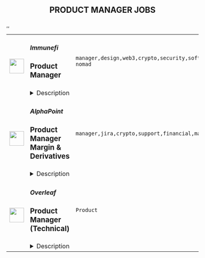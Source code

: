 <div align="center"><h2>PRODUCT MANAGER JOBS</h2></div><table><tr>
                <td width="100" height="100" rowspan="2">
                    <img src="https://remoteok.com/assets/img/jobs/09ef2d21ac70ff69bd46415b654380b51675235783.peg" width="38px" height="auto">
                </td>
                <td width="300">
                    <h5>Immunefi</h5>
                    <h3>Product Manager</h3>
                </td>
                <td width="300">
                    <code>manager,design,web3,crypto,security,software,web,management,lead,marketing,digital nomad</code>
                </td>
                <td width="200">
                <text>1 days ago</text>
                </td>
                <td width="100" rowspan="2">
                <a href="https://remoteOK.com/remote-jobs/remote-product-manager-immunefi-187705" align="right" target="_blank">Apply</a>
                </td>
            </tr>
            <tr>
                <td colspan="3">
                <details><summary>Description</summary>
                <div class="content-intro">
<p><span style="font-family:verdana , geneva , sans-serif;font-size:14pt;">About Immunefi</span></p>
<p style="line-height:1.5;"><span style="font-weight:400;font-size:10pt;font-family:verdana , geneva , sans-serif;">Immunefi exists to protect the future of money. Immunefi is Web3's last line of defense and leading bug bounty platform, preventing catastrophic hacks before user funds are stolen. Our team is highly specialized, so weâre looking for talented people who are willing to jump right in and use their expertise to help us protect Web3. If youâre looking to join a fast paced, problem solving environment at the very core of decentralized finance, then read on.</span></p>
<p> </p>
</div><p><span style="font-family:verdana , geneva , sans-serif;font-size:14pt;">Summary</span></p>
<p style="line-height:1.5;"><span style="font-weight:400;font-family:verdana , geneva , sans-serif;font-size:10pt;">We need a Product Manager to manage the core Immunefi product that our 200+ client base and several thousand security researchers rely on on a daily basis to submit and review bug reports. Youâll craft strategy, identify tactics and help devise solutions, prioritize, measure and validate the success of approaches that scale our current product. Your work will be critical in guiding the next product iterations.</span></p>
<p> </p>
<p><span style="font-family:verdana , geneva , sans-serif;font-size:14pt;">Responsibilities</span></p>
<ul>
<li style="font-weight:400;line-height:1.5;"><span style="font-weight:400;font-family:verdana , geneva , sans-serif;font-size:10pt;">Define and execute the product roadmap for your domain, in alignment with the overall product vision, strategy, and roadmap</span></li>
<li style="font-weight:400;line-height:1.5;"><span style="font-weight:400;font-family:verdana , geneva , sans-serif;font-size:10pt;">Understand the competitive landscape to identify market trends, key underserved customer needs, and new opportunities</span></li>
<li style="font-weight:400;line-height:1.5;"><span style="font-weight:400;font-family:verdana , geneva , sans-serif;font-size:10pt;">Collaborate with all relevant internal and external stakeholders to discover, organize, and prioritize prospective new capabilities and solutions for your product domain</span></li>
<li style="font-weight:400;line-height:1.5;"><span style="font-weight:400;font-family:verdana , geneva , sans-serif;font-size:10pt;">Drive product improvements through iterative design and experimentation; gather data to build a strong understanding of the user, their pain points and the solutions that will lead to a better user experience</span></li>
<li style="font-weight:400;line-height:1.5;"><span style="font-weight:400;font-family:verdana , geneva , sans-serif;font-size:10pt;">Work with engineers and designers to deliver a high-quality product experience that users love</span></li>
<li style="font-weight:400;line-height:1.5;"><span style="font-weight:400;font-family:verdana , geneva , sans-serif;font-size:10pt;">Actively engage with Account Management and Marketing teams to ensure successful product launches and adoption</span></li>
<li style="font-weight:400;line-height:1.5;"><span style="font-weight:400;font-family:verdana , geneva , sans-serif;font-size:10pt;">Develop familiarity with Web3 security, vulnerability disclosure, bug bounties, hacker community and culture, vulnerability management, and other domain areas</span></li>
</ul>
<h3> </h3>
<p><span style="font-family:verdana , geneva , sans-serif;font-size:14pt;">Requirements</span></p>
<ul>
<li style="font-weight:400;line-height:1.5;"><span style="font-weight:400;font-family:verdana , geneva , sans-serif;font-size:10pt;">4+ years experience in product management at a fast-growing software company</span></li>
<li style="font-weight:400;line-height:1.5;"><span style="font-weight:400;font-family:verdana , geneva , sans-serif;font-size:10pt;">Track record of success delivering products and features that drive business results</span></li>
<li style="font-weight:400;line-height:1.5;"><span style="font-weight:400;font-family:verdana , geneva , sans-serif;font-size:10pt;">Technical background particularly working with web and cloud-based platforms</span></li>
<li style="font-weight:400;line-height:1.5;"><span style="font-weight:400;font-family:verdana , geneva , sans-serif;font-size:10pt;">Analytical mindset and experience making data informed decisions</span></li>
<li style="font-weight:400;line-height:1.5;"><span style="font-weight:400;font-family:verdana , geneva , sans-serif;font-size:10pt;">Strong history working with design and development teams</span></li>
<li style="font-weight:400;line-height:1.5;"><span style="font-weight:400;font-family:verdana , geneva , sans-serif;font-size:10pt;">Positive, professional, inclusive, self-starter and team-oriented demeanor</span></li>
<li style="font-weight:400;line-height:1.5;"><span style="font-weight:400;font-family:verdana , geneva , sans-serif;font-size:10pt;">Strong written and verbal communication skills</span></li>
<li style="font-weight:400;line-height:1.5;"><span style="font-weight:400;font-family:verdana , geneva , sans-serif;font-size:10pt;">Prior experience and success leading cross-functional teams remotely</span></li>
</ul>
<p> </p>
<p><span style="font-family:verdana , geneva , sans-serif;font-size:14pt;">Bonus</span></p>
<ul>
<li style="font-weight:400;line-height:1.5;"><span style="font-weight:400;font-family:verdana , geneva , sans-serif;font-size:10pt;">Prior track record in rapidly scaling product adoption</span></li>
<li style="font-weight:400;line-height:1.5;"><span style="font-weight:400;font-family:verdana , geneva , sans-serif;font-size:10pt;">Domain experience with security products or services</span></li>
</ul>
<p> </p><div class="content-conclusion">
<p><span style="font-family:verdana , geneva , sans-serif;font-size:14pt;">Working at Immunefi</span></p>
<p style="line-height:1.5;"><span style="font-weight:400;font-family:verdana , geneva , sans-serif;font-size:10pt;">Immunefi is the foremost Bug Bounty Marketplace in the crypto / Web3 space providing a platform to facilitate the protection of $bn of user funds. We aim for excellence in all we do and want to build a world class team of highly skilled professionals who can help us to scale & develop our company. If you are successful in joining the team, you will be working in a highly collaborative, cross-functional environment where ideas, input & communication are prized. By necessity, the work pace here is rapid and we need people who are able to rapidly immerse themselves. As a fully remote and geographically dispersed team, we require everyone to be capable of autonomous & self-driven work in addition to being able to manage communication across global timezones.</span></p>
<p><span style="font-weight:400;"> </span></p>
<p><span style="font-family:verdana , geneva , sans-serif;font-size:14pt;">Core Values</span></p>
<p style="line-height:1.5;"><span style="font-family:verdana , geneva , sans-serif;font-size:10pt;"><strong>Radical Candor </strong><span style="font-weight:400;">- we seek out & give open feedback, both up & down across the entire organization</span></span></p>
<p style="line-height:1.5;"><span style="font-family:verdana , geneva , sans-serif;font-size:10pt;"><strong>Be Worthy of Trust</strong><span style="font-weight:400;"> - we canât do our job without the trust of our clients. We want everyone here to be deserving of that trust and to be able to unequivocally trust the rest of the team</span></span></p>
<p style="line-height:1.5;"><span style="font-family:verdana , geneva , sans-serif;font-size:10pt;"><strong>Take Responsibility & Own It</strong><span style="font-weight:400;"> - responsible people thrive on independence and are worthy of freedom - be accountable, grow from your mistakes</span></span></p>
<p style="line-height:1.5;"><span style="font-family:verdana , geneva , sans-serif;font-size:10pt;"><strong>Exercise Good Judgment </strong><span style="font-weight:400;">- independent, good judgment means thinking for yourself and keeping the interests of the mission at heart</span></span></p>
<p style="line-height:1.5;"><span style="font-family:verdana , geneva , sans-serif;font-size:10pt;"><strong>Writing is Greater Than Talking</strong><span style="font-weight:400;"> - By focusing on writing, we let our ideas take center stage. Writing allows for unemotional clarity about what we are doing, why we are doing it, and also what we are not doing</span></span></p>
<p> </p>
<p><span style="font-family:verdana , geneva , sans-serif;font-size:14pt;">What We Offer</span></p>
<ul>
<li style="font-weight:400;line-height:1.5;"><span style="font-weight:400;font-family:verdana , geneva , sans-serif;font-size:10pt;">100% remote-first work environment, flexible schedule</span></li>
<li style="font-weight:400;line-height:1.5;"><span style="font-weight:400;font-family:verdana , geneva , sans-serif;font-size:10pt;">Autonomous work environment with trusting, smart, reliable team members </span></li>
<li style="font-weight:400;line-height:1.5;"><span style="font-weight:400;font-family:verdana , geneva , sans-serif;font-size:10pt;">An opportunity to be building an early-stage company in a dynamically evolving market and industry</span></li>
<li style="font-weight:400;line-height:1.5;"><span style="font-weight:400;font-family:verdana , geneva , sans-serif;font-size:10pt;">An opportunity to build your own path in the company as we continue to evolve and grow</span></li>
<li style="font-weight:400;line-height:1.5;"><span style="font-family:verdana , geneva , sans-serif;font-size:10pt;"><span style="font-weight:400;">A global market (itâs fun to meet people from all over the world</span><span style="font-weight:400;"> every day!)</span></span></li>
<li style="font-weight:400;line-height:1.5;"><span style="font-weight:400;font-family:verdana , geneva , sans-serif;font-size:10pt;">A chance to make impact and participate in building and securing the ecosystem for smart contracts and the future of money (weâre protecting over $100B in user funds)</span></li>
</ul>
</div><br/><br/>Please mention the word **SLEEK** and tag RMzQuMjM4LjExNS43MQ== when applying to show you read the job post completely (#RMzQuMjM4LjExNS43MQ==). This is a beta feature to avoid spam applicants. Companies can search these words to find applicants that read this and see they're human.
                </details>
                </td>
            </tr>,<tr>
                <td width="100" height="100" rowspan="2">
                    <img src="https://remoteok.com/assets/img/jobs/dbc82774242844d17243ea3665076e521674976520.peg" width="38px" height="auto">
                </td>
                <td width="300">
                    <h5>AlphaPoint</h5>
                    <h3>Product Manager Margin & Derivatives</h3>
                </td>
                <td width="300">
                    <code>manager,jira,crypto,support,financial,management,marketing,non tech</code>
                </td>
                <td width="200">
                <text>4 days ago</text>
                </td>
                <td width="100" rowspan="2">
                <a href="https://remoteOK.com/remote-jobs/remote-product-manager-margin-derivatives-alphapoint-186201" align="right" target="_blank">Apply</a>
                </td>
            </tr>
            <tr>
                <td colspan="3">
                <details><summary>Description</summary>
                <div class="col col-xs-7 description" id="job-description">                    <p><span><span><b><span><span><span>About AlphaPoint:</span></span></span></b></span></span></p>
<p><span><span><span><span><span><span>AlphaPoint is a financial technology company powering digital asset exchanges and brokerages worldwide. Through its secure, scalable, and customizable white label digital asset trading platform, AlphaPoint has enabled over 150 customers in 35 countries to launch and operate digital asset markets, as well as digitize assets. AlphaPoint and its award winning blockchain technology have helped startups and institutions discover and execute their blockchain strategies since 2013.</span></span></span></span></span></span></p>
<p><span><span><span><span><span>Responsibilities:</span></span></span></span></span></p>
<ul>
<li><span><span><span><span><span><span><span>Evaluate market fit and create detailed business cases for key strategic feature sets including margin/leverage and derivatives trading.</span></span></span></span></span></span></span></li>
<li><span><span><span><span><span><span><span>Meet with AlphaPoint clients to understand their business models and corresponding feature requirements.</span></span></span></span></span></span></span></li>
<li><span><span><span><span><span><span><span>Write detailed specifications to be implemented by Development teams, managing those requirements from conception to delivery to post-launch.</span></span></span></span></span></span></span></li>
<li><span><span><span><span><span><span><span>Manage and prioritize the Product backlog.</span></span></span></span></span></span></span></li>
<li><span><span><span><span><span><span><span>In addition to focus on margin and derivatives, contribute to other feature sets of the AlphaPoint product offering.</span></span></span></span></span></span></span></li>
<li><span><span><span><span><span><span><span>Collaborate with designers to yield optimal UI/UX that meets business objectives.</span></span></span></span></span></span></span></li>
<li><span><span><span><span><span><span><span>Ensure solutions meet business needs by defining acceptance criteria and conducting user acceptance testing.</span></span></span></span></span></span></span></li>
<li><span><span><span><span><span><span><span>Communicate analysis and requirements to cross-functional team members and management.</span></span></span></span></span></span></span></li>
<li><span><span><span><span><span><span><span>Create product documentation including release notes, user guides, and marketing materials to be used by support teams, customers, and Sales.</span></span></span></span></span></span></span></li>
</ul>
<p><span><span><span><span><span>Basic requirements:</span></span></span></span></span></p>
<ul>
<li><span><span><span><span><span><span><span><span>5+ years experience in margin and/or derivatives trading of any asset class.</span></span></span></span></span></span></span></span></li>
<li><span><span><span><span><span><span><span><span>3+ years experience in product management or related field.</span></span></span></span></span></span></span></span></li>
<li><span><span><span><span><span><span><span><span>Exceptional analytical and conceptual thinking skills.</span></span></span></span></span></span></span></span></li>
<li><span><span><span><span><span><span><span><span>Excellent documentation skills.</span></span></span></span></span></span></span></span></li>
<li><span><span><span><span><span><span><span><span>Experience managing stakeholders and giving presentations.</span></span></span></span></span></span></span></span></li>
<li><span><span><span><span><span><span><span><span>Passionate about the Blockchain and Crypto space.</span></span></span></span></span></span></span></span></li>
</ul>
<p><span><span><span><span><span>Preferred skills & knowledge:</span></span></span></span></span></p>
<ul>
<li><span><span><span><span><span><span><span><span>Experience working in the digital asset ecosystem.</span></span></span></span></span></span></span></span></li>
<li><span><span><span><span><span><span><span><span>Experience defining/building financial systems with margin and/or derivatives trading capabilities.</span></span></span></span></span></span></span></span></li>
<li><span><span><span><span><span><span><span><span>Experience with Jira or other project management tools.</span></span></span></span></span></span></span></span></li>
</ul>
<p> </p>
<p><span><span><span><b><span>Here are some of the benefits of working at AlphaPoint:</span></b></span></span></span></p>
<ul>
<li><span><span><span><span><span>Competitive salary</span></span></span></span></span></li>
<li><span><span><span><span><span>Remote Work Environment</span></span></span></span></span></li>
<li><span><span><span><span><span>Unlimited Vacation</span></span></span></span></span></li>
<li><span><span><span><span><span>Brex company credit card</span></span></span></span></span></li>
<li><span><span><span><span><span>Computer equipment and workplace furniture to suit your needs</span></span></span></span></span></li>
<li><span><span><span><span><span>Great colleagues and an inspiring startup environment with colleagues internationally</span></span></span></span></span></li>
</ul>
<p> </p>                </div><p><figure><iframe style="width:500px;height:281px;" src="//www.youtube.com/embed/r8N-hsJU-g4" frameborder="0" allowfullscreen=""></iframe></figure></p><br/><br/>Please mention the word **AWARD** and tag RMzQuMjM4LjExNS43MQ== when applying to show you read the job post completely (#RMzQuMjM4LjExNS43MQ==). This is a beta feature to avoid spam applicants. Companies can search these words to find applicants that read this and see they're human.
                </details>
                </td>
            </tr>,<tr>
                <td width="100" height="100" rowspan="2">
                    <img src="https://wwr-pro.s3.amazonaws.com/logos/0083/6259/logo.gif" width="38px" height="auto">
                </td>
                <td width="300">
                    <h5>Overleaf</h5>
                    <h3> Product Manager (Technical)</h3>
                </td>
                <td width="300">
                    <code>Product</code>
                </td>
                <td width="200">
                <text>5 days ago</text>
                </td>
                <td width="100" rowspan="2">
                <a href="https://weworkremotely.com/listings/overleaf-product-manager-technical-2" align="right" target="_blank">Apply</a>
                </td>
            </tr>
            <tr>
                <td colspan="3">
                <details><summary>Description</summary>
                <img src="https://we-work-remotely.imgix.net/logos/0083/6259/logo.gif?ixlib=rails-4.0.0&w=50&h=50&dpr=2&fit=fill&auto=compress" />

<p>
  <strong>Headquarters:</strong> London, England, United Kingdom
    <br /><strong>URL:</strong> <a href="https://www.overleaf.com">https://www.overleaf.com</a>
</p>

<p><strong>About Us</strong></p>
<p>Overleaf is a scaleup and social enterprise that builds modern collaborative authoring tools for scientists — like Google Docs for Science. We make an online, real-time collaborative editor for papers, theses and other documents written in the LaTeX markup language.</p>
<p>We have over 11 million registered users from around the world, over 400,000 people use our platform each day and we host over 100 million user-created projects. Our company is growing and we are looking for a Product Manager to lead our discovery and development initiatives related to our product expansion, and beyond.</p>
<p>We've been recognised as one of the<a href="https://www.overleaf.com/blog/overleaf-recognized-as-one-of-the-uks-top-100-fastest-growing-businesses" class="external"> UK's top 100 fastest growing businesses</a> and included in the <a href="https://www.overleaf.com/blog/overleaf-makes-the-febe-growth-100-list" class="external">FEBE Growth 100 list</a>. We were <a href="https://www.overleaf.com/blog/overleaf-named-2020-saas-awards-winner" class="external"> Best SaaS for Nonprofits or Education</a> in the 2020 SaaS Awards Program, and a finalist in the <a href="https://www.overleaf.com/blog/overleaf-named-finalist-in-digital-leaders-impact-awards-2022" class="external">Digital Leaders Impact Awards 2022</a>. We're part of the<a href="https://www.digital-science.com/" class="external"> Digital Science</a> family of science, health and ed-tech companies.</p>
<p><strong>The Product Team</strong></p>
<p>We are an interdisciplinary team made of product managers, UX designers and data analysts. We are a growing team of 12, with most people joining in 2021. The team is small enough that everyone has a few hats to wear, but large enough that we have experts who can guide the rest of the team in their area, such as User Research, User Experience or Analytics. Some of us come from a teaching background, or marketing, engineering, QA and more disciplines, which gives the team its unique flavour. </p>
<p>Our team's mission is to <em>explore the future of Overleaf through data, design and research</em>.</p>
<p><strong>Your New Role</strong></p>
<p>We are looking to hire a Product Manager to lead our discovery and development initiatives related to our product expansion, and beyond (integrations, API, etc). You will take ownership of researching, understanding and delivering value to our users, enhancing their workflows for both our hosted SaaS and on-premises solutions. As part of a Product Trio (Product, UX, Engineering - plus others), you will map opportunities using product discovery methods and shape your own roadmap and KPIs. You will lead on projects related to your area of expertise from start to finish. This will usually involve: </p>
<p><strong>Understanding user needs:</strong></p>
<ul> <li>Carry out primary research to understand users and their pain points, identifying opportunities to address them.</li> <li>Nurture and grow our rich database of user insights, mining data as needed and present it to stakeholders in various contexts.</li> <li>Based on research insights, formulate hypotheses to be tested with a variety of qualitative and quantitative methods.</li> </ul>
<p><strong>Shaping and developing solutions:</strong></p>
<ul> <li>Shape a vision, define the problem and align the team with clear goals, objectives and user stories.</li> <li>Map and test assumptions with a variety of qualitative and quantitative methods.</li> <li>Distil existing user research data to support the team in making the right decisions.</li> <li>Work closely with UX designers, data analysts and engineers throughout the release process, from shaping to building, testing and releasing.</li> <li>Clearly define measures of success for A/B testing, balancing the need for accuracy with shipping value to users quickly.</li> <li>Recognise and celebrate success regularly when things go well, while fostering a growth mindset when things don't go so well.</li> <li>Lead and facilitate planning sessions with your team to prioritise work, often applying decision-making frameworks (e.g. RICE).</li> <li>Keep other stakeholders informed as progress is made, through regular demos, Show &amp; Tells and presentations.</li> </ul>
<p><strong>Understanding the Business:</strong> </p>
<ul> <li>Develop and manage a solid product roadmap for your core area.</li> <li>Map opportunities and manage input from your stakeholders to enhance our offering on an ongoing basis.</li> <li>Clearly communicate our roadmap and product changes in advance of their launch and help them manage communications to customers.</li> <li>Take part in customer onboarding sessions, webinars and/or sales negotiations and use these opportunities to conduct user research.</li> </ul>
<p><strong>Work closely with other departments to:</strong></p>
<ul> <li>Help them access and understand product information (e.g. releases for our On-Premises product, key features, product roadmap). </li> <li>Explain technical dependencies and how they may affect our roadmap.</li> <li>Help them access product data/metrics that can provide useful insights for their departments.</li> <li>Bring the user perspective in meetings and engage stakeholders with our continuous user research efforts and insights.</li> </ul>
<p><strong>Strategy and planning: </strong></p>
<ul> <li>You will input and contribute to the main product roadmap and take part in planning meetings on an ongoing basis. </li> <li>You will develop a set of strategic goals and KPIs for your core area on an annual basis, updating stakeholders on progress throughout the year.</li> </ul>
<p><br></p>
<p>As part of the Product team at Overleaf, you will be helping to make Overleaf the go-to place for scientific writing.</p>
<p><strong>How We Hire</strong></p>
<p>The stages in our hiring process are typically:</p>
<ol> <li>We will aim to update you on the status of your application within 10 working days from when we receive it.</li> <li>We'll schedule a 30-minute call for a discussion with 2 members of the team to discuss the role and your experience, to see if they look like a good fit.</li> <li>We'll schedule a more in-depth interview with a product trio (PM, UX, Dev), which is typically 90 minutes, in which we also discuss a technical task sent in advance.</li> <li>The last stage will be to meet with our CTO &amp; Co-Founder plus another Product Manager so you get to know the team better.</li> <li>We'll make an offer. We usually interview in batches, so there may be a short delay while we interview other candidates, but we will keep you informed throughout the process.</li> </ol>
<p>If you have a deadline, please let us know in your application, and we will try to be accommodating.</p>
<p><strong>Requirements</strong></p>
<p>To do this job well you'll need to:</p>
<ul> <li> <strong>Have a user-centred mindset. </strong>You are eager to learn about pain points, needs and desires of users, identifying the best opportunities to develop a product that delights them.</li> <li> <strong>Be experienced in Product Management as a discipline.</strong>You can switch from engaging with stakeholders to resolving technical trade-offs with the Engineering team, always bringing the focus back on our long-term vision and delivering value to our users.</li> <li> <strong>Be technical. </strong>You are familiar with LaTeX or willing to learn about LaTeX and its use within academia and industry. You also understand the difference between a SaaS product and its on-premises counterpart, including their underpinning technologies, e.g. Docker.</li> <li> <strong>Be commercially minded.</strong> You have commercial experience within a B2C SaaS product and/or Enterprise. For example, you are able to read user research insights through a commercial lens, with a view to grow the business while shipping value to users.</li> <li>Be based in the UK, Europe (EU member state), Canada, or US</li> <li>Usually be available in our core hours, 2pm-5pm UK time</li> </ul>
<p><strong>Benefits</strong></p>
<ul> <li>Remote and flexible working.</li> <li>Salary up to £50-75k per year, depending on experience.</li> <li>You would join a small, dedicated and growing team.</li> <li>We organize company and team meetups several times a year for valuable face-to-face time.</li> <li>We'll provide a new Mac, PC or Linux laptop, along with a stipend for other equipment.</li> <li>We provide a training budget and allocate time for training; many of us choose to attend relevant industry conferences or buy training materials.</li> <li>We run regular<a href="https://www.overleaf.com/blog/overleafs-remote-hackathon-revisited-one-year" class="external"> remote hackathons</a> to keep learning and experimenting.</li> <li>We run a weekly internal seminar series with short talks from staff about their work or personal projects, new technologies and techniques.</li> <li>Additional benefits package varies by country. Please ask us.</li> </ul>
<p>We're an equal opportunity employer. All applicants will be considered for employment without attention to race, colour, religion, sex, sexual orientation, gender identity, national origin, veteran or disability status. Underrepresented groups often do not apply and we encourage them even if they do not meet all the requirements.</p>

<p><strong>To apply:</strong> <a href="https://weworkremotely.com/remote-jobs/overleaf-product-manager-technical-2">https://weworkremotely.com/remote-jobs/overleaf-product-manager-technical-2</a></p>

                </details>
                </td>
            </tr>,<tr>
                <td width="100" height="100" rowspan="2">
                    <img src="https://wwr-pro.s3.amazonaws.com/logos/0064/5762/logo.gif" width="38px" height="auto">
                </td>
                <td width="300">
                    <h5>WalletConnect</h5>
                    <h3> Product Manager - Cloud</h3>
                </td>
                <td width="300">
                    <code>Product</code>
                </td>
                <td width="200">
                <text>5 days ago</text>
                </td>
                <td width="100" rowspan="2">
                <a href="https://weworkremotely.com/remote-jobs/walletconnect-product-manager-cloud" align="right" target="_blank">Apply</a>
                </td>
            </tr>
            <tr>
                <td colspan="3">
                <details><summary>Description</summary>
                <img src="https://we-work-remotely.imgix.net/logos/0064/5762/logo.gif?ixlib=rails-4.0.0&w=50&h=50&dpr=2&fit=fill&auto=compress" />

<p>
  <strong>Headquarters:</strong> USA
    <br /><strong>URL:</strong> <a href="https://walletconnect.com">https://walletconnect.com</a>
</p>

<div>WalletConnect is the web3 communications protocol. We began with a single API, and are now building a suite of web3 SDK’s including Web3Modal, Web3Wallet, Web3Inbox, and more. We recently raised our $11M Series A from USV, 1kx, Coinbase and other leading investors, and are looking to grow.<br><br>To learn more about our plans to create a multi-API messaging network for web3, take a look at our presentation at <a href="https://www.youtube.com/watch?v=LeG6p6-1E30"><strong>EthCC</strong></a>.<br><br><strong>The Role<br></strong><br>
</div><div>We’re looking for a talented product manager to join our Cloud team and help onboard the next batch of web3 wallets and dapps to the WalletConnect protocol. This role is a hybrid product manager and customer success role where both technical and support skills are needed. You'll be working internally with our product, business and engineering teams and externally with wallets and dapps to ensure a seamless experience.<br><br><strong>Responsibilities:<br></strong><br>
</div><ul>
<li>Responsible for ecosystem usage and adoption of the WalletConnect Cloud (cloud.walletconnect.com)</li>
<li>Coordinate with our partners including Metamask, Uniswap, Rainbow, Trust Wallet, and OpenSea to ensure their Cloud experience is seamless</li>
<li>Manage and moderate the WalletConnect Explorer registries and submissions</li>
<li>Manage inbound integration requests across Github, Discord, Slack, and Telegram, then prioritize opportunities across a range of partners.</li>
<li>Triage and respond to Cloud issues reported and prioritize the product backlog, ensuring that the development team always has a clear understanding of what needs to be built</li>
<li>Ensure the success of existing and new integration partners to incorporate feedback, bug reports, or technical issues, and pass this on to product and engineering teams, improving the product iteration/improvement cycle.</li>
<li>Build out the processes to ensure that integration partners have consistently excellent customer experience.</li>
<li>Own the product requirements for cloud.walletconnect.com and explorer.walletconnect.com</li>
</ul><div>
<strong>Must have:<br></strong><br>
</div><ul>
<li>At least 2 years of experience at a tech company, having managed products, or as a software engineer, or worked in customer support or other tech-focused roles</li>
<li>Passion for web3</li>
<li>Hands-on experience using wallets and dapps. This position requires downloading and testing apps for quality and compatibility testing.</li>
<li>Excellent problem-solving and analytical skills to identify opportunities or understand and address potential technical and business issues</li>
<li>Experience managing client relationships</li>
<li>Excellent written, editing, speaking, and research skills</li>
</ul><div>
<br><br>
</div><div>
<strong>Nice to have:<br></strong><br>
</div><ul>
<li>Experience in product, or customer support roles</li>
<li>A proven ability to thrive in rapidly evolving high growth-startups</li>
<li>An understanding of product analytics and how to use it to drive decision making</li>
<li>QA experience</li>
<li>Crypto / Blockchain experience</li>
<li>Comfortable working remotely</li>
</ul><div><br></div><div>
<strong>What WalletConnect offers:<br></strong><br>
</div><ul>
<li>Fully remote position</li>
<li>Remote work allowance</li>
<li>Company equity</li>
<li>Token offering</li>
<li>Salary $60-80k USD</li>
</ul>

<p><strong>To apply:</strong> <a href="https://weworkremotely.com/remote-jobs/walletconnect-product-manager-cloud">https://weworkremotely.com/remote-jobs/walletconnect-product-manager-cloud</a></p>

                </details>
                </td>
            </tr></table>